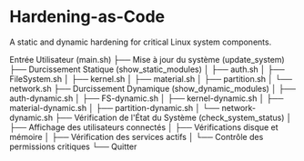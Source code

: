 # Hardening-as-Code
 A static and dynamic hardening for critical Linux  system components.
 
 Entrée Utilisateur (main.sh) 
├── Mise à jour du système (update_system) 
├── Durcissement Statique (show_static_modules) 
│  ├── auth.sh 
│  ├── FileSystem.sh 
│  ├── kernel.sh 
│  ├── material.sh 
│  ├── partition.sh 
│  └── network.sh 
├── Durcissement Dynamique (show_dynamic_modules) 
│  ├── auth-dynamic.sh 
│  ├── FS-dynamic.sh 
│  ├── kernel-dynamic.sh 
│  ├── material-dynamic.sh 
│  ├── partition-dynamic.sh 
│  └── network-dynamic.sh 
├── Vérification de l'État du Système (check_system_status) 
│  ├── Affichage des utilisateurs connectés 
│  ├── Vérifications disque et mémoire 
│  ├── Vérification des services actifs 
│  └── Contrôle des permissions critiques 
└── Quitter
